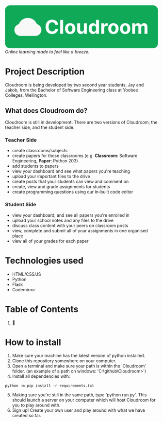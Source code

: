 ![Cloudroom Logo](Cloudroom_Logo.png)  
_Online learning made to feel like a breeze._

# Project Description

Cloudroom is being developed by two second year students, Jay and Jakob, from the Bachelor of Software Engineering class at Yoobee Colleges, Wellington.

## What does Cloudroom do?

Cloudroom is still in development. There are two versions of Cloudroom; the teacher side, and the student side.

### Teacher Side

- create classrooms/subjects
- create papers for those classrooms (e.g. **Classroom**: Software Engineering, **Paper**: Python 203)
- add students to papers
- view your dashboard and see what papers you're teaching
- upload your important files to the drive
- create posts that your students can view and comment on
- create, view and grade assignments for students
- create programming questions using our in-built code editor

### Student Side

- view your dashboard, and see all papers you're enrolled in
- upload your school notes and any files to the drive
- discuss class content with your peers on classroom posts
- view, complete and submit all of your assignments in one organised place
- view all of your grades for each paper

# Technologies used

- HTML/CSS/JS
- Python
- Flask
- Codemirror

# Table of Contents

1. 👾

# How to install

1. Make sure your machine has the latest version of python installed.
2. Clone this repository somewhere on your computer.
3. Open a terminal and make sure your path is within the 'Cloudroom' folder. (an example of a path on windows: 'C:\\github\\Cloudroom>')
4. Install all dependencies with:

```
python -m pip install -r requirements.txt
```

5. Making sure you're still in the same path, type 'python run.py'. This should launch a server on your computer which will host Cloudroom for you to play around with.
6. Sign up! Create your own user and play around with what we have created so far.
